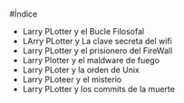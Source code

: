 #Índice

* Larry PLotter y el Bucle Filosofal
* LArry PLotter y La clave secreta del wifi
* Larry PLotter y el prisionero del FireWall
* Larry Plotter y el maldware de fuego
* Larry PLoter y la orden de Unix
* Larry PLoteer y el misterio
* Larry PLotter y los commits de la muerte
